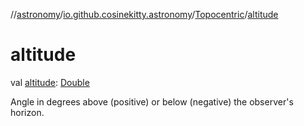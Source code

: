 //[astronomy](../../../index.md)/[io.github.cosinekitty.astronomy](../index.md)/[Topocentric](index.md)/[altitude](altitude.md)

# altitude

val [altitude](altitude.md): [Double](https://kotlinlang.org/api/latest/jvm/stdlib/kotlin/-double/index.html)

Angle in degrees above (positive) or below (negative) the observer's horizon.
